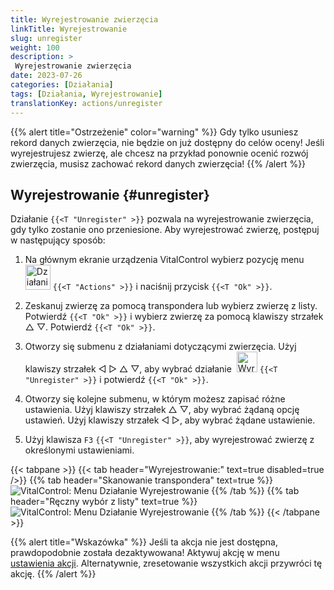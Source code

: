 ```yaml
---
title: Wyrejestrowanie zwierzęcia
linkTitle: Wyrejestrowanie
slug: unregister
weight: 100
description: >
 Wyrejestrowanie zwierzęcia
date: 2023-07-26
categories: [Działania]
tags: [Działania, Wyrejestrowanie]
translationKey: actions/unregister
---
```

{{% alert title="Ostrzeżenie" color="warning" %}}
Gdy tylko usuniesz rekord danych zwierzęcia, nie będzie on już dostępny do celów oceny! Jeśli wyrejestrujesz zwierzę, ale chcesz na przykład ponownie ocenić rozwój zwierzęcia, musisz zachować rekord danych zwierzęcia!
{{% /alert %}}

## Wyrejestrowanie {#unregister}

Działanie `{{<T "Unregister" >}}` pozwala na wyrejestrowanie zwierzęcia, gdy tylko zostanie ono przeniesione. Aby wyrejestrować zwierzę, postępuj w następujący sposób:

1. Na głównym ekranie urządzenia VitalControl wybierz pozycję menu &nbsp;<img src="/icons/actions.svg" width="40" align="bottom" alt="Działania" /> `{{<T "Actions" >}}` i naciśnij przycisk `{{<T "Ok" >}}`.

2. Zeskanuj zwierzę za pomocą transpondera lub wybierz zwierzę z listy. Potwierdź `{{<T "Ok" >}}` i wybierz zwierzę za pomocą klawiszy strzałek △ ▽. Potwierdź `{{<T "Ok" >}}`.

3. Otworzy się submenu z działaniami dotyczącymi zwierzęcia. Użyj klawiszy strzałek ◁ ▷ △ ▽, aby wybrać działanie &nbsp;<img src="/icons/actions/unregister.svg" width="33" align="bottom" alt="Wyrejestrowanie" /> `{{<T "Unregister" >}}` i potwierdź `{{<T "Ok" >}}`.

4. Otworzy się kolejne submenu, w którym możesz zapisać różne ustawienia. Użyj klawiszy strzałek △ ▽, aby wybrać żądaną opcję ustawień. Użyj klawiszy strzałek ◁ ▷, aby wybrać żądane ustawienie.

5. Użyj klawisza `F3` `{{<T "Unregister" >}}`, aby wyrejestrować zwierzę z określonymi ustawieniami.

{{< tabpane >}}
{{< tab header="Wyrejestrowanie:" text=true disabled=true />}}
{{% tab header="Skanowanie transpondera" text=true %}}
![VitalControl: Menu Działanie Wyrejestrowanie](../images/unregister-scan.png "Wyrejestrowanie zwierzęcia")
{{% /tab %}}
{{% tab header="Ręczny wybór z listy" text=true %}}
![VitalControl: Menu Działanie Wyrejestrowanie](../images/unregister.png "Wyrejestrowanie zwierzęcia")
{{% /tab %}}
{{< /tabpane >}}


{{% alert title="Wskazówka" %}}
Jeśli ta akcja nie jest dostępna, prawdopodobnie została dezaktywowana! Aktywuj akcję w menu [ustawienia akcji](../setting/). Alternatywnie, zresetowanie wszystkich akcji przywróci tę akcję.
{{% /alert %}}
